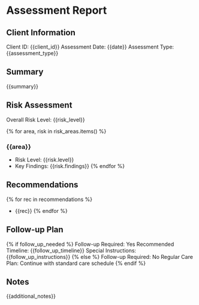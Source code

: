 # Assessment Report

## Client Information
Client ID: {{client_id}}
Assessment Date: {{date}}
Assessment Type: {{assessment_type}}

## Summary
{{summary}}

## Risk Assessment
Overall Risk Level: {{risk_level}}

{% for area, risk in risk_areas.items() %}
### {{area}}
- Risk Level: {{risk.level}}
- Key Findings: {{risk.findings}}
{% endfor %}

## Recommendations
{% for rec in recommendations %}
- {{rec}}
{% endfor %}

## Follow-up Plan
{% if follow_up_needed %}
Follow-up Required: Yes
Recommended Timeline: {{follow_up_timeline}}
Special Instructions: {{follow_up_instructions}}
{% else %}
Follow-up Required: No
Regular Care Plan: Continue with standard care schedule
{% endif %}

## Notes
{{additional_notes}}